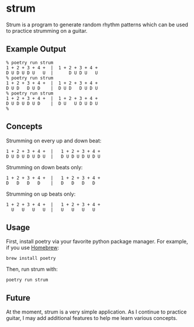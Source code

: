 strum
=====

Strum is a program to generate random rhythm patterns which can be used to
practice strumming on a guitar.

Example Output
--------------

```
% poetry run strum
1 + 2 + 3 + 4 +  |  1 + 2 + 3 + 4 +
D U D U D U   U  |      D U D U   U
% poetry run strum
1 + 2 + 3 + 4 +  |  1 + 2 + 3 + 4 +
D U D   D U D    |  D U D   D U D U
% poetry run strum
1 + 2 + 3 + 4 +  |  1 + 2 + 3 + 4 +
D U D U D U D    |  D U   U D U D U
%
```

Concepts
--------

Strumming on every up and down beat:

    1 + 2 + 3 + 4 +  |   1 + 2 + 3 + 4 +
    D U D U D U D U  |   D U D U D U D U

Strumming on down beats only:

    1 + 2 + 3 + 4 +  |   1 + 2 + 3 + 4 +
    D   D   D   D    |   D   D   D   D  
    
Strumming on up beats only:

    1 + 2 + 3 + 4 +  |   1 + 2 + 3 + 4 +
      U   U   U   U  |   U   U   U   U

Usage
-----

First, install poetry via your favorite python package manager. For example,
if you use [Homebrew](https://brew.sh):

`brew install poetry`

Then, run strum with:

`poetry run strum`

Future
------

At the moment, strum is a very simple application. As I continue to practice
guitar, I may add additional features to help me learn various concepts.
